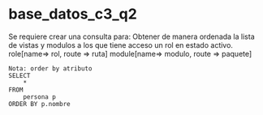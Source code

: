 # base_datos_c3_q2
Se requiere crear una consulta para:
    Obtener de manera ordenada la lista de vistas y modulos a los que tiene acceso un rol en estado activo. 
    role[name=> rol, route => ruta]
    module[name=> modulo, route => paquete]
    
    Nota: order by atributo
    SELECT 
        * 
    FROM 
        persona p
    ORDER BY p.nombre

    